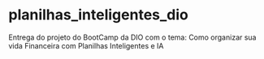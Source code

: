 # planilhas_inteligentes_dio
Entrega do projeto do BootCamp da DIO com o tema: Como organizar sua vida Financeira com Planilhas Inteligentes e IA
